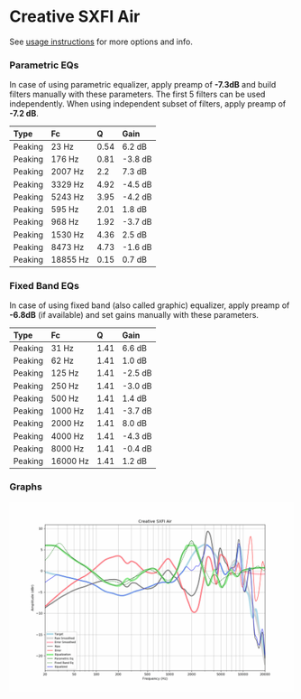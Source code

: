# Creative SXFI Air
See [usage instructions](https://github.com/jaakkopasanen/AutoEq#usage) for more options and info.

### Parametric EQs
In case of using parametric equalizer, apply preamp of **-7.3dB** and build filters manually
with these parameters. The first 5 filters can be used independently.
When using independent subset of filters, apply preamp of **-7.2 dB**.

| Type    | Fc       |    Q | Gain    |
|:--------|:---------|:-----|:--------|
| Peaking | 23 Hz    | 0.54 | 6.2 dB  |
| Peaking | 176 Hz   | 0.81 | -3.8 dB |
| Peaking | 2007 Hz  | 2.2  | 7.3 dB  |
| Peaking | 3329 Hz  | 4.92 | -4.5 dB |
| Peaking | 5243 Hz  | 3.95 | -4.2 dB |
| Peaking | 595 Hz   | 2.01 | 1.8 dB  |
| Peaking | 968 Hz   | 1.92 | -3.7 dB |
| Peaking | 1530 Hz  | 4.36 | 2.5 dB  |
| Peaking | 8473 Hz  | 4.73 | -1.6 dB |
| Peaking | 18855 Hz | 0.15 | 0.7 dB  |

### Fixed Band EQs
In case of using fixed band (also called graphic) equalizer, apply preamp of **-6.8dB**
(if available) and set gains manually with these parameters.

| Type    | Fc       |    Q | Gain    |
|:--------|:---------|:-----|:--------|
| Peaking | 31 Hz    | 1.41 | 6.6 dB  |
| Peaking | 62 Hz    | 1.41 | 1.0 dB  |
| Peaking | 125 Hz   | 1.41 | -2.5 dB |
| Peaking | 250 Hz   | 1.41 | -3.0 dB |
| Peaking | 500 Hz   | 1.41 | 1.4 dB  |
| Peaking | 1000 Hz  | 1.41 | -3.7 dB |
| Peaking | 2000 Hz  | 1.41 | 8.0 dB  |
| Peaking | 4000 Hz  | 1.41 | -4.3 dB |
| Peaking | 8000 Hz  | 1.41 | -0.4 dB |
| Peaking | 16000 Hz | 1.41 | 1.2 dB  |

### Graphs
![](./Creative%20SXFI%20Air.png)